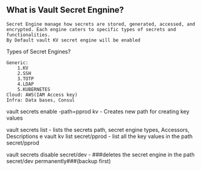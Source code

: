 What is Vault Secret Engnine?
--------
```
Secret Engine manage how secrets are stored, generated, accessed, and encrypted. Each engine caters to specific types of secrets and functionalities.
By Default vault KV secret engine will be enabled
```
Types of Secret Engines?
```
Generic:
    1.KV
    2.SSH
    3.TOTP
    4.LDAP
    5.KUBERNETES
Cloud: AWS(IAM Access key)
Infra: Data bases, Consul
```

vault secrets enable -path=pprod kv
    - Creates new path for creating key values

vault secrets list
    - lists the secrets path, secret engine types, Accessors, Descriptions
e
vault kv list secret/pprod
    - list all the key values in the path secret/pprod

vault secrets disable secret/dev
    - ###deletes the secret engine in the path secret/dev permanently###(backup first)

